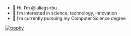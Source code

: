 - 👋 Hi, I’m @iuliagsirbu
- 👀 I’m interested in science, technology, innovation 
- 🌱 I’m currently pursuing my Computer Science degree


[![trophy](https://github-profile-trophy.vercel.app/?username=iuliagsirbu)](https://github.com/ryo-ma/github-profile-trophy)
<!---
peaceradiant/peaceradiant is a ✨ special ✨ repository because its `README.md` (this file) appears on your GitHub profile.
You can click the Preview link to take a look at your changes.
--->
